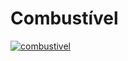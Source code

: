 # Combustível

[![combustivel](https://github.com/Rodslater/combustivel/actions/workflows/main.yml/badge.svg)](https://github.com/Rodslater/combustivel/actions/workflows/main.yml)
